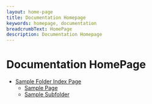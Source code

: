 ```yaml
---
layout: home-page
title: Documentation Homepage
keywords: homepage, documentation
breadcrumbText: HomePage
description: Documentation Homepage
---
```



# Documentation HomePage

- [Sample Folder Index Page](sample-folder/)
    - [Sample Page](sample-folder/test-page.md)
    - [Sample Subfolder](sample-folder/sample-subfolder/)